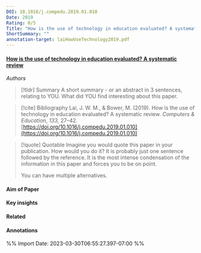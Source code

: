 ```yaml
---
DOI: 10.1016/j.compedu.2019.01.010
Date: 2019
Rating: 0/5
Title: "How is the use of technology in education evaluated? A systematic review"
ShortSummary: ""
annotation-target: laiHowUseTechnology2019.pdf
---
```



#### [How is the use of technology in education evaluated? A systematic review](laiHowUseTechnology2019.pdf)
*Authors*



> [!tldr] Summary
> A short summary - or an abstract in 3 sentences, relating to YOU. What did YOU find interesting about this paper. 

> [!cite] Bibliography
>Lai, J. W. M., & Bower, M. (2019). How is the use of technology in education evaluated? A systematic review. _Computers & Education_, _133_, 27–42. [https://doi.org/10.1016/j.compedu.2019.01.010](https://doi.org/10.1016/j.compedu.2019.01.010)

> [!quote] Quotable
> Imagine you would quote this paper in your publication. How would you do it? It is probably just one sentence followed by the reference. It is the most intense condensation of the information in this paper and forces you to be on point. 
> 
> You can have multiple alternatives. 


#### Aim of Paper


#### Key insights 


#### Related

#### Annotations





%% Import Date: 2023-03-30T06:55:27.397-07:00 %%
